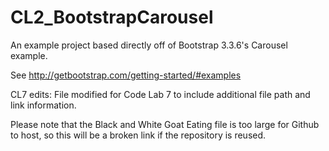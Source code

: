 # CL2_BootstrapCarousel

An example project based directly off of Bootstrap 3.3.6's Carousel example.

See http://getbootstrap.com/getting-started/#examples

CL7 edits: File modified for Code Lab 7 to include additional file path and link information.

Please note that the Black and White Goat Eating file is too large for Github to host, so this will be a broken link if the repository is reused.

